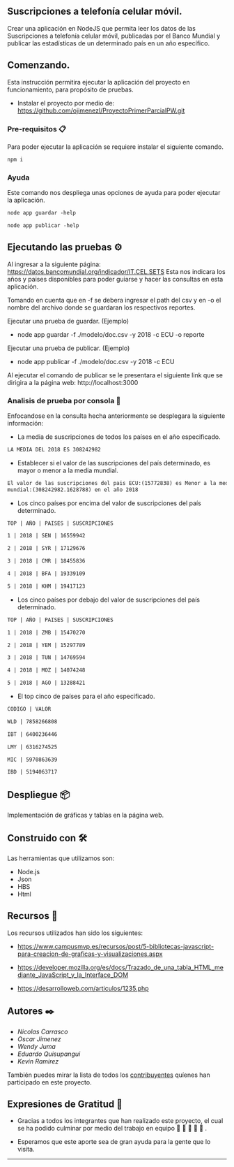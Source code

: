 ## Suscripciones a telefonía celular móvil.

Crear una aplicación en NodeJS que permita leer los datos de las
Suscripciones a telefonía celular móvil, publicadas por el Banco
Mundial y publicar las estadísticas de un determinado país en un
año específico.

## Comenzando.

Esta instrucción permitira ejecutar la aplicación del proyecto en funcionamiento, para propósito de pruebas.

- Instalar el proyecto por medio de: https://github.com/ojimenezl/ProyectoPrimerParcialPW.git

### Pre-requisitos 📋

Para poder ejecutar la aplicación se requiere instalar el siguiente comando.

```html
npm i
```

### Ayuda

Este comando nos despliega unas opciones de ayuda para poder ejecutar la aplicación.

```html
node app guardar -help
```

```html
node app publicar -help
```

## Ejecutando las pruebas ⚙️

Al ingresar a la siguiente página: https://datos.bancomundial.org/indicador/IT.CEL.SETS
Esta nos indicara los años y paises disponibles para poder guiarse y hacer las consultas en esta aplicación.

Tomando en cuenta que en -f se debera ingresar el path del csv
y en -o el nombre del archivo donde se guardaran los respectivos reportes.

Ejecutar una prueba de guardar. (Ejemplo)

- node app guardar -f ./modelo/doc.csv -y 2018 -c ECU -o reporte

Ejecutar una prueba de publicar. (Ejemplo)

- node app publicar -f ./modelo/doc.csv -y 2018 -c ECU

Al ejecutar el comando de publicar se le presentara el siguiente link que se dirigira a la página web: http://localhost:3000

### Analisis de prueba por consola 🔩

Enfocandose en la consulta hecha anteriormente se desplegara la siguiente información:

- La media de suscripciones de todos los países en el año especificado.

```html
LA MEDIA DEL 2018 ES 308242982
```

- Establecer si el valor de las suscripciones del país
  determinado, es mayor o menor a la media mundial.

```html
El valor de las suscripciones del pais ECU:(15772838) es Menor a la media
mundial:(308242982.1628788) en el año 2018
```

- Los cinco países por encima del valor de suscripciones del
  país determinado.

```html
TOP | AÑO | PAISES | SUSCRIPCIONES
```

```html
1 | 2018 | SEN | 16559942
```

```html
2 | 2018 | SYR | 17129676
```

```html
3 | 2018 | CMR | 18455836
```

```html
4 | 2018 | BFA | 19339109
```

```html
5 | 2018 | KHM | 19417123
```

- Los cinco países por debajo del valor de suscripciones del
  país determinado.

```html
TOP | AÑO | PAISES | SUSCRIPCIONES
```

```html
1 | 2018 | ZMB | 15470270
```

```html
2 | 2018 | YEM | 15297789
```

```html
3 | 2018 | TUN | 14769594
```

```html
4 | 2018 | MOZ | 14074248
```

```html
5 | 2018 | AGO | 13288421
```

- El top cinco de países para el año especificado.

```html
CODIGO | VALOR
```

```html
WLD | 7858266808
```

```html
IBT | 6400236446
```

```html
LMY | 6316274525
```

```html
MIC | 5970863639
```

```html
IBD | 5194063717
```

## Despliegue 📦

Implementación de gráficas y tablas en la página web.

## Construido con 🛠️

Las herramientas que utilizamos son:

- Node.js
- Json
- HBS
- Html

## Recursos 📖

Los recursos utilizados han sido los siguientes:

- https://www.campusmvp.es/recursos/post/5-bibliotecas-javascript-para-creacion-de-graficas-y-visualizaciones.aspx

- https://developer.mozilla.org/es/docs/Trazado_de_una_tabla_HTML_mediante_JavaScript_y_la_Interface_DOM

- https://desarrolloweb.com/articulos/1235.php

## Autores ✒️

- _Nicolas Carrasco_
- _Oscar Jimenez_
- _Wendy Juma_
- _Eduardo Quisupangui_
- _Kevin Ramirez_

También puedes mirar la lista de todos los [contribuyentes](https://github.com/ojimenezl/ProyectoPrimerParcialPW/graphs/contributors) quíenes han participado en este proyecto.

## Expresiones de Gratitud 🎁

- Gracias a todos los integrantes que han realizado este proyecto, el cual se ha podido culminar por medio del trabajo en equipo 🍺 🍺 🍺 🍺 🍺 .

- Esperamos que este aporte sea de gran ayuda para la gente que lo visita.

---

```

```
